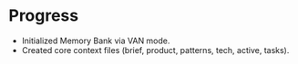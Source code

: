 # Progress

- Initialized Memory Bank via VAN mode.
- Created core context files (brief, product, patterns, tech, active, tasks).
